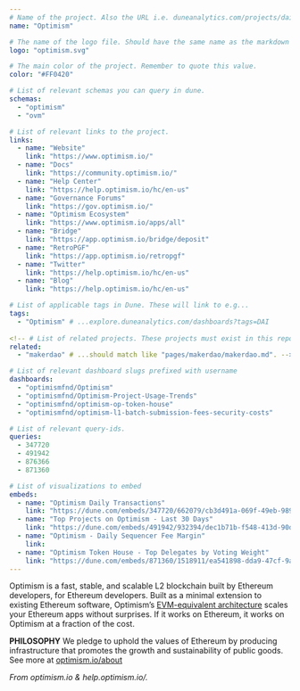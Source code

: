 ```yaml
---
# Name of the project. Also the URL i.e. duneanalytics.com/projects/dai.
name: "Optimism" 

# The name of the logo file. Should have the same name as the markdown file.
logo: "optimism.svg"

# The main color of the project. Remember to quote this value.
color: "#FF0420"

# List of relevant schemas you can query in dune.
schemas: 
  - "optimism"
  - "ovm"

# List of relevant links to the project.
links:
  - name: "Website"
    link: "https://www.optimism.io/"
  - name: "Docs"
    link: "https://community.optimism.io/"
  - name: "Help Center"
    link: "https://help.optimism.io/hc/en-us"
  - name: "Governance Forums"
    link: "https://gov.optimism.io/"
  - name: "Optimism Ecosystem"
    link: "https://www.optimism.io/apps/all"
  - name: "Bridge"
    link: "https://app.optimism.io/bridge/deposit"
  - name: "RetroPGF"
    link: "https://app.optimism.io/retropgf"
  - name: "Twitter"
    link: "https://help.optimism.io/hc/en-us"
  - name: "Blog"
    link: "https://help.optimism.io/hc/en-us"

# List of applicable tags in Dune. These will link to e.g...
tags:
  - "Optimism" # ...explore.duneanalytics.com/dashboards?tags=DAI
  
<!-- # List of related projects. These projects must exist in this repo and the name...
related: 
  - "makerdao" # ...should match like "pages/makerdao/makerdao.md". -->

# List of relevant dashboard slugs prefixed with username
dashboards:
  - "optimismfnd/Optimism"
  - "optimismfnd/Optimism-Project-Usage-Trends"
  - "optimismfnd/optimism-op-token-house"
  - "optimismfnd/optimism-l1-batch-submission-fees-security-costs"

# List of relevant query-ids.
queries:
  - 347720
  - 491942
  - 876366
  - 871360

# List of visualizations to embed
embeds:
  - name: "Optimism Daily Transactions"
    link: "https://dune.com/embeds/347720/662079/cb3d491a-069f-49eb-989a-bc44195b4d9e" 
  - name: "Top Projects on Optimism - Last 30 Days"
    link: "https://dune.com/embeds/491942/932394/dec1b71b-f548-413d-90d1-74100e2b848f"
  - name: "Optimism - Daily Sequencer Fee Margin"
    link:
  - name: "Optimism Token House - Top Delegates by Voting Weight"
    link: "https://dune.com/embeds/871360/1518911/ea541898-dda9-47cf-9a59-5015f80eae55"
---
```

Optimism is a fast, stable, and scalable L2 blockchain built by Ethereum developers, for Ethereum developers. 
Built as a minimal extension to existing Ethereum software, Optimism’s [EVM-equivalent architecture](https://medium.com/ethereum-optimism/introducing-evm-equivalence-5c2021deb306)
scales your Ethereum apps without surprises. If it works on Ethereum, it works on Optimism at a fraction of the cost.

**PHILOSOPHY**
We pledge to uphold the values of Ethereum by producing infrastructure that promotes the growth and sustainability of public goods.
See more at [optimism.io/about](https://www.optimism.io/about)

*From optimism.io & help.optimism.io/.*

